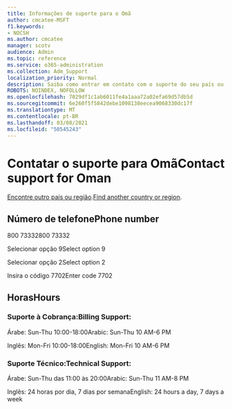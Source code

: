 ```yaml
---
title: Informações de suporte para o Omã
author: cmcatee-MSFT
f1.keywords:
- NOCSH
ms.author: cmcatee
manager: scotv
audience: Admin
ms.topic: reference
ms.service: o365-administration
ms.collection: Adm_Support
localization_priority: Normal
description: Saiba como entrar em contato com o suporte do seu país ou região.
ROBOTS: NOINDEX, NOFOLLOW
ms.openlocfilehash: 7029df1c1ab6011fe4a1aaa72a02efa69d57db5d
ms.sourcegitcommit: 6e260f5f5842debe1098138eecea9068330dc17f
ms.translationtype: MT
ms.contentlocale: pt-BR
ms.lasthandoff: 03/08/2021
ms.locfileid: "50545243"
---
```

# <a name="contact-support-for-oman"></a><span data-ttu-id="829ba-103">Contatar o suporte para Omã</span><span class="sxs-lookup"><span data-stu-id="829ba-103">Contact support for Oman</span></span>

<span data-ttu-id="829ba-104">[Encontre outro país ou região](../contact-support-for-business-products.md).</span><span class="sxs-lookup"><span data-stu-id="829ba-104">[Find another country or region](../contact-support-for-business-products.md).</span></span>

## <a name="phone-number"></a><span data-ttu-id="829ba-105">Número de telefone</span><span class="sxs-lookup"><span data-stu-id="829ba-105">Phone number</span></span>
<span data-ttu-id="829ba-106">800 73332</span><span class="sxs-lookup"><span data-stu-id="829ba-106">800 73332</span></span>

<span data-ttu-id="829ba-107">Selecionar opção 9</span><span class="sxs-lookup"><span data-stu-id="829ba-107">Select option 9</span></span>

<span data-ttu-id="829ba-108">Selecionar opção 2</span><span class="sxs-lookup"><span data-stu-id="829ba-108">Select option 2</span></span>

<span data-ttu-id="829ba-109">Insira o código 7702</span><span class="sxs-lookup"><span data-stu-id="829ba-109">Enter code 7702</span></span>

## <a name="hours"></a><span data-ttu-id="829ba-110">Horas</span><span class="sxs-lookup"><span data-stu-id="829ba-110">Hours</span></span>
### <a name="billing-support"></a><span data-ttu-id="829ba-111">Suporte à Cobrança:</span><span class="sxs-lookup"><span data-stu-id="829ba-111">Billing Support:</span></span>

<span data-ttu-id="829ba-112">Árabe: Sun-Thu 10:00-18:00</span><span class="sxs-lookup"><span data-stu-id="829ba-112">Arabic: Sun-Thu 10 AM-6 PM</span></span>

<span data-ttu-id="829ba-113">Inglês: Mon-Fri 10:00-18:00</span><span class="sxs-lookup"><span data-stu-id="829ba-113">English: Mon-Fri 10 AM-6 PM</span></span>

### <a name="technical-support"></a><span data-ttu-id="829ba-114">Suporte Técnico:</span><span class="sxs-lookup"><span data-stu-id="829ba-114">Technical Support:</span></span>

<span data-ttu-id="829ba-115">Árabe: Sun-Thu das 11:00 às 20:00</span><span class="sxs-lookup"><span data-stu-id="829ba-115">Arabic: Sun-Thu 11 AM-8 PM</span></span>

<span data-ttu-id="829ba-116">Inglês: 24 horas por dia, 7 dias por semana</span><span class="sxs-lookup"><span data-stu-id="829ba-116">English: 24 hours a day, 7 days a week</span></span>
